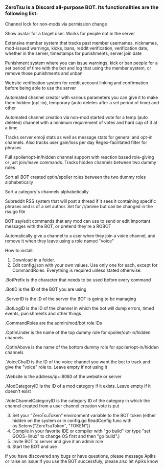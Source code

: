 ### ZeroTsu is a Discord all-purpose BOT. Its functionalities are the following list:



Channel lock for non-mods via permission change

Show avatar for a target user. Works for people not in the server

Extensive member system that tracks past member usernames, nicknames, mod-issued warnings, kicks, bans, reddit verification, verification date, whether in the server, timestamps for punishments, server join date

Punishment system where you can issue warnings, kick or ban people for a set period of time with the bot and log that using the member system, or remove those punishments and unban

Website verification system for reddit account linking and confirmation before being able to use the server

Automated channel creator with various parameters you can give it to make them hidden (opt-in), temporary (auto deletes after a set period of time) and other

Automated channel creation via non-mod started vote for a temp (auto deleted) channel with a minimum requirement of votes and hard cap of 3 at a time

Tracks server emoji stats as well as message stats for general and opt-in channels. Also tracks user gain/loss per day
Regex-facilitated filter for phrases

Full spoiler/opt-in/hidden channel support with reaction based role-giving or just join/leave commands. Tracks hidden channels between two dummy roles

Sort all BOT created optin/spoiler roles between the two dummy roles alphabetically

Sort a category's channels alphabetically

Subreddit RSS system that will post a thread if it sees it containing specific phrases and is of a set author. Set for /r/anime but can be changed in the rss.go file

BOT say/edit commands that any mod can use to send or edit important messages with the BOT, or pretend they're a ROBOT

Automatically give a channel to a user when they join a voice channel, and remove it when they leave using a role named "voice"



How to install:
1. Download in a folder.
2. Edit config.json with your own values. Use only one for each, except for CommandRoles. Everything is required unless stated otherwise:

.BotPrefix is the character that needs to be used before every command

.BotID is the ID of the BOT you are using

.ServerID is the ID of the server the BOT is going to be managing

.BotLogID is the ID of the channel in which the bot will dump errors, timed events, punishments and other things

.CommandRoles are the admin/mod/bot role IDs

.OptInUnder is the name of the top dummy role for spoiler/opt-in/hidden channels

.OptInAbove is the name of the bottom dummy role for spoiler/opt-in/hidden channels

.VoiceChaID is the ID of the voice channel you want the bot to track and give the "voice" role to. Leave empty if not using it

.Website is the address/ip+:8080 of the website or server

.ModCategoryID is the ID of a mod category if it exists. Leave empty if it doesn't exist

.VoteChannelCategoryID is the category ID of the category in which the channel created from a user channel creation vote is put

3. Set your "ZeroTsuToken" environment variable to the BOT token (either hidden on the system or in config.go ReadConfig func with os.Setenv("ZeroTsuToken", "TOKEN"))
4. Compile in your favorite IDE or compiler with "go build" (or type "set GOOS=linux" to change OS first and then "go build".)
5. Invite BOT to server and give it an admin role
6. Start the BOT and use

If you have discovered any bugs or have questions, please message Apiks or raise an issue
If you use the BOT successfuly, please also let Apiks know
